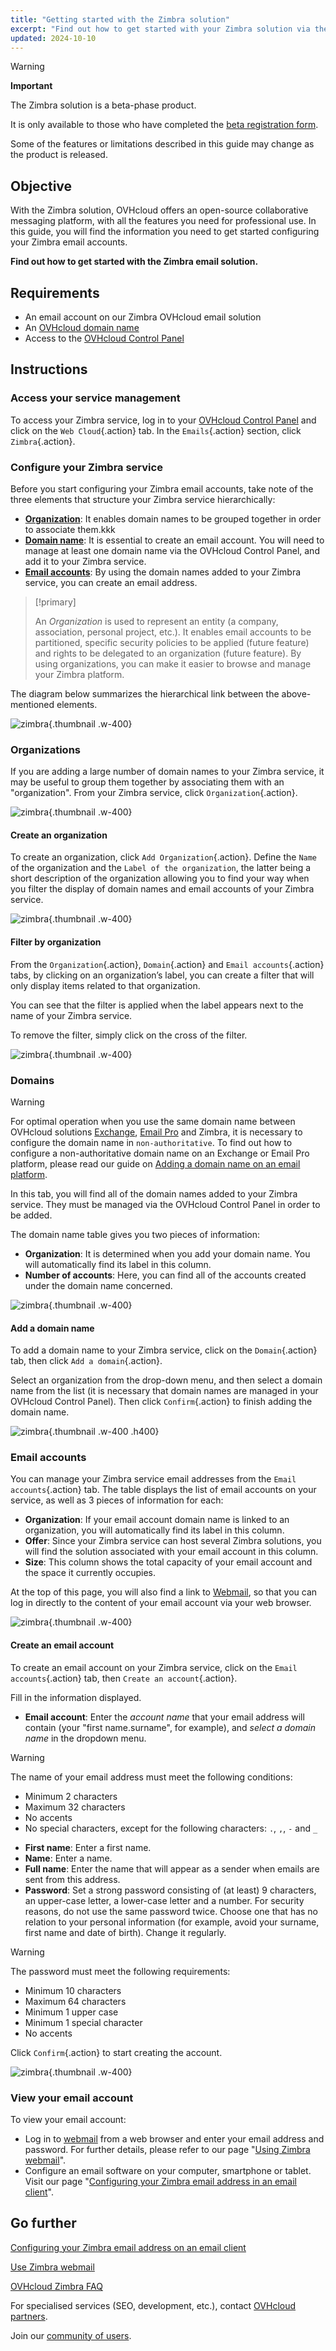 ```yaml
---
title: "Getting started with the Zimbra solution"
excerpt: "Find out how to get started with your Zimbra solution via the OVHcloud Control Panel"
updated: 2024-10-10
---
```


<style>
.w-400 {
  max-width:400px !important;
}
.h-400 {
  max-height:400px !important;
}
</style>

> [!warning]
>
> **Important**
>
> The Zimbra solution is a beta-phase product.
>
> It is only available to those who have completed the [beta registration form](https://labs.ovhcloud.com/en/zimbra-beta/).
>
> Some of the features or limitations described in this guide may change as the product is released.

## Objective

With the Zimbra solution, OVHcloud offers an open-source collaborative messaging platform, with all the features you need for professional use. In this guide, you will find the information you need to get started configuring your Zimbra email accounts.

**Find out how to get started with the Zimbra email solution.**

## Requirements

- An email account on our Zimbra OVHcloud email solution
- An [OVHcloud domain name](/links/web/domains)
- Access to the [OVHcloud Control Panel](/links/manager)

## Instructions

### Access your service management

To access your Zimbra service, log in to your [OVHcloud Control Panel](/links/manager) and click on the `Web Cloud`{.action} tab. In the `Emails`{.action} section, click `Zimbra`{.action}.

### Configure your Zimbra service

Before you start configuring your Zimbra email accounts, take note of the three elements that structure your Zimbra service hierarchically:

- [**Organization**](#organizations): It enables domain names to be grouped together in order to associate them.kkk
- [**Domain name**](#domains): It is essential to create an email account. You will need to manage at least one domain name via the OVHcloud Control Panel, and add it to your Zimbra service.
- [**Email accounts**](#emails): By using the domain names added to your Zimbra service, you can create an email address.

> [!primary]
>
> An *Organization* is used to represent an entity (a company, association, personal project, etc.). It enables email accounts to be partitioned, specific security policies to be applied (future feature) and rights to be delegated to an organization (future feature). By using organizations, you can make it easier to browse and manage your Zimbra platform.

The diagram below summarizes the hierarchical link between the above-mentioned elements.

![zimbra](images/zimbra_organization.png){.thumbnail .w-400}

### Organizations <a name="organizations"></a>

If you are adding a large number of domain names to your Zimbra service, it may be useful to group them together by associating them with an "organization". From your Zimbra service, click `Organization`{.action}.

![zimbra](images/zimbra_organization_tab.png){.thumbnail .w-400}

#### Create an organization

To create an organization, click `Add Organization`{.action}. Define the `Name` of the organization and the `Label of the organization`, the latter being a short description of the organization allowing you to find your way when you filter the display of domain names and email accounts of your Zimbra service.

![zimbra](images/zimbra_organization_add.png){.thumbnail .w-400}

#### Filter by organization

From the `Organization`{.action}, `Domain`{.action} and `Email accounts`{.action} tabs, by clicking on an organization’s label, you can create a filter that will only display items related to that organization.

You can see that the filter is applied when the label appears next to the name of your Zimbra service.

To remove the filter, simply click on the cross of the filter.

![zimbra](images/zimbra_organization_filter.png){.thumbnail .w-400}

### Domains <a name="domains"></a>

> [!warning]
>
> For optimal operation when you use the same domain name between OVHcloud solutions [Exchange](/links/web/emails-hosted-exchange), [Email Pro](/links/web/email-pro) and Zimbra, it is necessary to configure the domain name in `non-authoritative`. To find out how to configure a non-authoritative domain name on an Exchange or Email Pro platform, please read our guide on [Adding a domain name on an email platform](/pages/web_cloud/email_and_collaborative_solutions/microsoft_exchange/exchange_adding_domain).

In this tab, you will find all of the domain names added to your Zimbra service. They must be managed via the OVHcloud Control Panel in order to be added.

The domain name table gives you two pieces of information:

- **Organization**: It is determined when you add your domain name. You will automatically find its label in this column.
- **Number of accounts**: Here, you can find all of the accounts created under the domain name concerned.

![zimbra](images/zimbra_domain_tab.png){.thumbnail .w-400}

#### Add a domain name

To add a domain name to your Zimbra service, click on the `Domain`{.action} tab, then click `Add a domain`{.action}.

Select an organization from the drop-down menu, and then select a domain name from the list (it is necessary that domain names are managed in your OVHcloud Control Panel). Then click `Confirm`{.action} to finish adding the domain name.

![zimbra](images/zimbra_domain_add.png){.thumbnail .w-400 .h400}

### Email accounts <a name="emails"></a>

You can manage your Zimbra service email addresses from the `Email accounts`{.action} tab. The table displays the list of email accounts on your service, as well as 3 pieces of information for each:

- **Organization**: If your email account domain name is linked to an organization, you will automatically find its label in this column.
- **Offer**: Since your Zimbra service can host several Zimbra solutions, you will find the solution associated with your email account in this column.
- **Size**: This column shows the total capacity of your email account and the space it currently occupies.

At the top of this page, you will also find a link to [Webmail](/links/web/email), so that you can log in directly to the content of your email account via your web browser.

![zimbra](images/zimbra_emailaccounts_tab.png){.thumbnail .w-400}

#### Create an email account

To create an email account on your Zimbra service, click on the `Email accounts`{.action} tab, then `Create an account`{.action}.

Fill in the information displayed.

- **Email account**: Enter the *account name* that your email address will contain (your "first name.surname", for example), and *select a domain name* in the dropdown menu.

> [!warning]
>
> The name of your email address must meet the following conditions:
>
> - Minimum 2 characters
> - Maximum 32 characters
> - No accents
> - No special characters, except for the following characters: `.`, `,`, `-` and `_`

- **First name**: Enter a first name.
- **Name**: Enter a name.
- **Full name**: Enter the name that will appear as a sender when emails are sent from this address.
- **Password**: Set a strong password consisting of (at least) 9 characters, an upper-case letter, a lower-case letter and a number. For security reasons, do not use the same password twice. Choose one that has no relation to your personal information (for example, avoid your surname, first name and date of birth). Change it regularly.

> [!warning]
>
> The password must meet the following requirements:
>
> - Minimum 10 characters
> - Maximum 64 characters
> - Minimum 1 upper case
> - Minimum 1 special character
> - No accents

Click `Confirm`{.action} to start creating the account.

![zimbra](images/zimbra_emailaccounts_add.png){.thumbnail .w-400}

### View your email account <a name="mail-consult"></a>

To view your email account:

- Log in to [webmail](/links/web/email) from a web browser and enter your email address and password. For further details, please refer to our page "[Using Zimbra webmail](/pages/web_cloud/email_and_collaborative_solutions/mx_plan/email_zimbra)".
- Configure an email software on your computer, smartphone or tablet. Visit our page "[Configuring your Zimbra email address in an email client](/pages/web_cloud/email_and_collaborative_solutions/zimbra/zimbra_mail_apps)".

## Go further <a name="go-further"></a>

[Configuring your Zimbra email address on an email client](/pages/web_cloud/email_and_collaborative_solutions/zimbra/zimbra_mail_apps)

[Use Zimbra webmail](/pages/web_cloud/email_and_collaborative_solutions/mx_plan/email_zimbra)

[OVHcloud Zimbra FAQ](/pages/web_cloud/email_and_collaborative_solutions/mx_plan/faq-zimbra)

For specialised services (SEO, development, etc.), contact [OVHcloud partners](/links/partner).

Join our [community of users](/links/community).